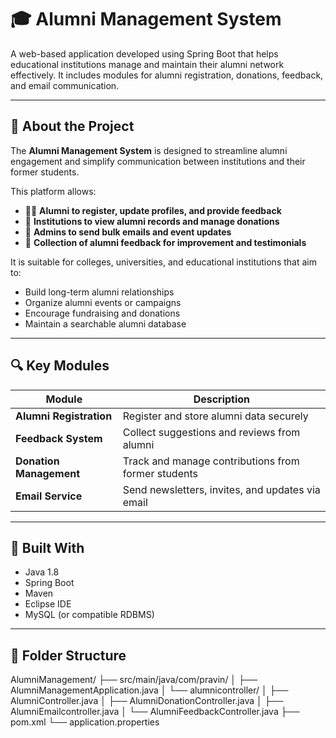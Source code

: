 # 🎓 Alumni Management System

A web-based application developed using Spring Boot that helps educational institutions manage and maintain their alumni network effectively. It includes modules for alumni registration, donations, feedback, and email communication.

---

## 📖 About the Project

The **Alumni Management System** is designed to streamline alumni engagement and simplify communication between institutions and their former students.

This platform allows:
- 🧑‍🎓 **Alumni to register, update profiles, and provide feedback**
- 🏫 **Institutions to view alumni records and manage donations**
- 📧 **Admins to send bulk emails and event updates**
- 💬 **Collection of alumni feedback for improvement and testimonials**

It is suitable for colleges, universities, and educational institutions that aim to:
- Build long-term alumni relationships
- Organize alumni events or campaigns
- Encourage fundraising and donations
- Maintain a searchable alumni database

---

## 🔍 Key Modules

| Module                 | Description                                                  |
|------------------------|--------------------------------------------------------------|
| **Alumni Registration** | Register and store alumni data securely                     |
| **Feedback System**     | Collect suggestions and reviews from alumni                 |
| **Donation Management** | Track and manage contributions from former students         |
| **Email Service**       | Send newsletters, invites, and updates via email            |

---

## 🧰 Built With

- Java 1.8
- Spring Boot
- Maven
- Eclipse IDE
- MySQL (or compatible RDBMS)

---

## 📂 Folder Structure
AlumniManagement/
├── src/main/java/com/pravin/
│ ├── AlumniManagementApplication.java
│ └── alumnicontroller/
│ ├── AlumniController.java
│ ├── AlumniDonationController.java
│ ├── AlumniEmailcontroller.java
│ └── AlumniFeedbackController.java
├── pom.xml
└── application.properties
